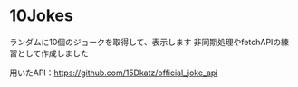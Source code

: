 # 10Jokes

ランダムに10個のジョークを取得して、表示します
非同期処理やfetchAPIの練習として作成しました

用いたAPI：https://github.com/15Dkatz/official_joke_api
